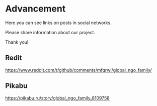 # Advancement

Here you can see links on posts in social networks.

Please share information about our project.

Thank you!

## Redit
https://www.reddit.com/r/github/comments/mfqrwl/global_ngo_family/

## Pikabu
https://pikabu.ru/story/global_ngo_family_8109758
